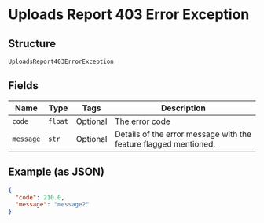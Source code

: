 
# Uploads Report 403 Error Exception

## Structure

`UploadsReport403ErrorException`

## Fields

| Name | Type | Tags | Description |
|  --- | --- | --- | --- |
| `code` | `float` | Optional | The error code |
| `message` | `str` | Optional | Details of the error message with the feature flagged mentioned. |

## Example (as JSON)

```json
{
  "code": 210.0,
  "message": "message2"
}
```

